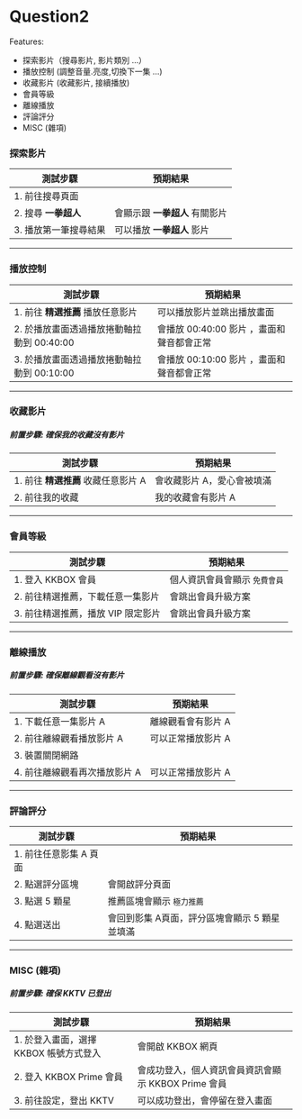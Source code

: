 # Question2

Features:
  * 探索影片（搜尋影片, 影片類別 ...）
  * 播放控制 (調整音量.亮度,切換下一集 ...)
  * 收藏影片 (收藏影片, 接續播放)
  * 會員等級
  * 離線播放
  * 評論評分
  * MISC (雜項)
  
  
### 探索影片
| 測試步驟 | 預期結果 | 
| ---------- | ----------- |
|1. 前往搜尋頁面  ||
|2. 搜尋 **一拳超人**|會顯示跟 **一拳超人** 有關影片 |
|3. 播放第一筆搜尋結果|可以播放 **一拳超人** 影片|
----
### 播放控制
| 測試步驟 | 預期結果 | 
| ---------- | ----------- |
|1. 前往 **精選推薦** 播放任意影片  |可以播放影片並跳出播放畫面|
|2. 於播放畫面透過播放捲動軸拉動到 00:40:00|會播放 00:40:00 影片 ，畫面和聲音都會正常 |
|3. 於播放畫面透過播放捲動軸拉動到 00:10:00|會播放 00:10:00 影片 ，畫面和聲音都會正常|
----
### 收藏影片
##### 前置步驟: 確保我的收藏沒有影片
| 測試步驟 | 預期結果 | 
| ---------- | ----------- |
|1. 前往 **精選推薦** 收藏任意影片 A |會收藏影片 A，愛心會被填滿|
|2. 前往我的收藏|我的收藏會有影片 A |
----
### 會員等級
| 測試步驟 | 預期結果 | 
| ---------- | ----------- |
|1. 登入 KKBOX 會員 |個人資訊會員會顯示 `免費會員`|
|2. 前往精選推薦，下載任意一集影片|會跳出會員升級方案|
|3. 前往精選推薦，播放 VIP 限定影片 |會跳出會員升級方案|
----
### 離線播放
##### 前置步驟: 確保離線觀看沒有影片
| 測試步驟 | 預期結果 | 
| ---------- | ----------- |
|1. 下載任意一集影片 A |離線觀看會有影片 A|
|2. 前往離線觀看播放影片 A |可以正常播放影片 A|
|3. 裝置關閉網路|   |
|4. 前往離線觀看再次播放影片 A|可以正常播放影片 A|
----
### 評論評分
| 測試步驟 | 預期結果 | 
| ---------- | ----------- |
|1. 前往任意影集 A 頁面 ||
|2. 點選評分區塊 |會開啟評分頁面|
|3. 點選 5 顆星|推薦區塊會顯示 `極力推薦`|
|4. 點選送出|會回到影集 A頁面，評分區塊會顯示 5 顆星並填滿|
----
### MISC (雜項)
##### 前置步驟: 確保 KKTV 已登出
| 測試步驟 | 預期結果 | 
| ---------- | ----------- |
|1. 於登入畫面，選擇 KKBOX 帳號方式登入  |會開啟 KKBOX 網頁|
|2. 登入 KKBOX Prime 會員|會成功登入，個人資訊會員資訊會顯示 KKBOX Prime 會員 |
|3. 前往設定，登出 KKTV |可以成功登出，會停留在登入畫面|

